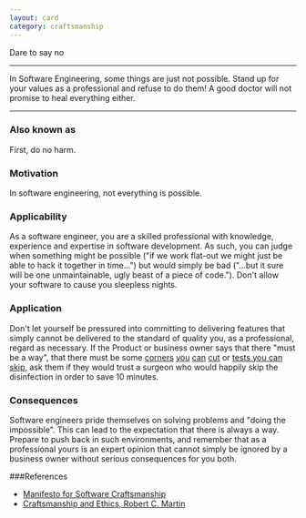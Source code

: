 ```yaml
---
layout: card
category: craftsmanship
---
```


Dare to say no

---

In Software Engineering, some things are just not possible. Stand up for your
values as a professional and refuse to do them! A good doctor will not promise
to heal everything either.

---

### Also known as

First, do no harm.

### Motivation

In software engineering, not everything is possible.

### Applicability

As a software engineer, you are a skilled professional with knowledge, experience and expertise in software development. As such, you can judge when something might be possible ("if we work flat-out we might just be able to hack it together in time...") but would simply be bad ("...but it sure will be one unmaintainable, ugly beast of a piece of code."). Don't allow your software to cause you sleepless nights.

### Application

Don't let yourself be pressured into committing to delivering features that simply cannot be delivered to the standard of quality you, as a professional, regard as necessary. If the Product or business owner says that there "must be a way", that there must be some [corners](clean-build) [you](dry-principle) [can](code-review) [cut](boy-scout-rule) or [tests you can skip](test-everything), ask them if they would trust a surgeon who would happily skip the disinfection in order to save 10 minutes.

### Consequences

Software engineers pride themselves on solving problems and "doing the impossible". This can lead to the expectation that there is always a way. Prepare to push back in such environments, and remember that as a professional yours is an expert opinion that cannot simply be ignored by a business owner without serious consequences for you both.

###References

- [Manifesto for Software Craftsmanship](https://manifesto.softwarecraftsmanship.org/)
- [Craftsmanship and Ethics, Robert C. Martin](https://www.infoq.com/presentations/craftsmanship-ethics)
